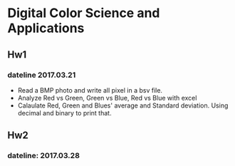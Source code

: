 # Digital Color Science and Applications

## Hw1 
### dateline 2017.03.21
* Read a BMP photo and write all pixel in a bsv file.
* Analyze Red vs Green, Green vs Blue, Red vs Blue with excel
* Calaulate Red, Green and Blues' average and Standard deviation. Using decimal and binary to print that.

## Hw2 
### dateline: 2017.03.28
